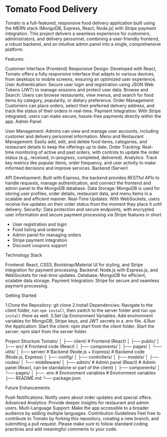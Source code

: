 # Tomato Food Delivery
Tomato is a full-featured, responsive food delivery application built using the MERN stack (MongoDB, Express, React, Node.js) with Stripe payment integration. This project delivers a seamless experience for customers, administrators, and delivery personnel, combining a user-friendly frontend, a robust backend, and an intuitive admin panel into a single, comprehensive platform.

Features:

Customer Interface (Frontend)
Responsive Design: Developed with React, Tomato offers a fully responsive interface that adapts to various devices, from desktops to mobile screens, ensuring an optimized user experience.
User Authentication: Secure user login and registration using JSON Web Tokens (JWT) to manage sessions and protect user data.
Browse and Search: Users can browse restaurants, view menus, and search for food items by category, popularity, or dietary preference.
Order Management: Customers can place orders, select their preferred delivery address, and track the status of their orders in real-time.
Payment Integration: With Stripe integrated, users can make secure, hassle-free payments directly within the app.
Admin Panel

User Management: Admins can view and manage user accounts, including customer and delivery personnel information.
Menu and Restaurant Management: Easily add, edit, and delete food items, categories, and restaurant details to keep the offerings up to date.
Order Tracking: Real-time monitoring of active and past orders, with controls to update the order status (e.g., received, in-progress, completed, delivered).
Analytics: Track key metrics like popular items, order frequency, and user activity to make informed decisions and improve services.
Backend (Server)

API Development: Built with Express, the backend provides RESTful APIs to handle requests, manage authentication, and connect the frontend and admin panel to the MongoDB database.
Data Storage: MongoDB is used for storing user profiles, order details, restaurant data, and menu items in a scalable and efficient manner.
Real-Time Updates: With WebSockets, users receive live updates on their order status from the moment they place it until delivery.
Security: Data protection and secure endpoints, with encrypted user information and secure payment processing via Stripe
features in short
- User registration and login
- Food listing and ordering
- Admin panel for managing orders
- Stripe payment integration
- Discount coupons support

Technology Stack

Frontend: React, CSS3, Bootstrap/Material UI for styling, and Stripe integration for payment processing.
Backend: Node.js with Express.js, and WebSockets for real-time updates.
Database: MongoDB for efficient, scalable data storage.
Payment Integration: Stripe for secure and seamless payment processing.



Getting Started

1.Clone the Repository: git clone <repo-url>
2.Install Dependencies:
Navigate to the client folder, run `npm install`, then switch to the server folder and run `npm install` there as well.
3.Set Up Environment Variables: Add environment variables for MongoDB, Stripe keys, and JWT secrets in a .env file.
4.Run the Application:
Start the client: npm start from the client folder.
Start the server: npm start from the server folder.


Project Structure
Tomato/
│
├── client/ # Frontend (React)
│ ├── public/
│ ├── src/                                        # Frontend code (React)
│ ├── components/
│ ├── pages/
│ └── utils/
│
├── server/ # Backend (Node.js + Express)              # Backend code (Node.js, Express)
│ ├── config/
│ ├── controllers/
│ ├── models/
│ ├── routes/
│ └── middleware/
│
├── admin/ # Admin panel (React)                 # Admin panel (React, can be standalone or part of the client)
│ ├── components/
│ └── pages/
│
├── .env # Environment variables                # Environment variables
├── README.md
└── package.json


Future Enhancements

Push Notifications: Notify users about order updates and special offers.
Advanced Analytics: Provide deeper insights for restaurant and admin users.
Multi-Language Support: Make the app accessible to a broader audience by adding multiple languages.
Contribution Guidelines Feel free to contribute to Tomato by forking this repository, creating a new branch, and submitting a pull request. Please make sure to follow standard coding practices and add meaningful comments to your code.


